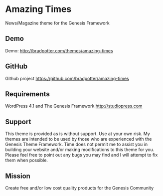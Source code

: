# Amazing Times

News/Magazine theme for the Genesis Framework

## Demo

Demo: http://bradpotter.com/themes/amazing-times

## GitHub

Github project https://github.com/bradpotter/amazing-times

## Requirements

WordPress 4.1 and The Genesis Framework http://studiopress.com

## Support

This theme is provided as is without support. Use at your own risk. My themes are intended to be used by those who are experienced with the Genesis Theme Framework. Time does not permit me to assist you in building your website and/or making modifications to this theme for you. Please feel free to point out any bugs you may find and I will attempt to fix them when possible.

## Mission

Create free and/or low cost quality products for the Genesis Community
